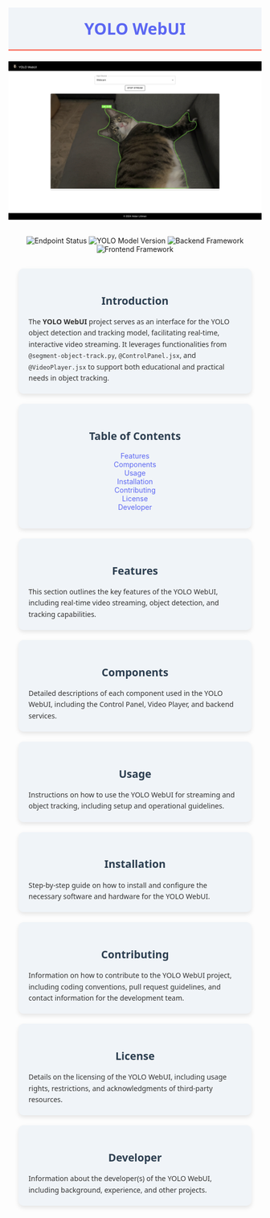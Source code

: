 <h1 style="text-align: center; font-size: 32px; color: #5c67f2; font-family: 'Segoe UI', sans-serif; padding: 20px; background-color: #f0f4f8; border-bottom: 3px solid #fa8072;">YOLO WebUI</h1>

![preview](/public/yolo-webui.png)
<div style="text-align: center; margin-top: 20px; padding: 10px;">
  <img src="https://img.shields.io/badge/endpoint-up-brightgreen?style=for-the-badge&logo=appveyor" alt="Endpoint Status">
  <img src="https://img.shields.io/badge/YOLO-v8n--seg-blue?style=for-the-badge&logo=appveyor" alt="YOLO Model Version">
  <img src="https://img.shields.io/badge/backend-Flask-lightgrey?style=for-the-badge&logo=flask" alt="Backend Framework">
  <img src="https://img.shields.io/badge/frontend-React-blue?style=for-the-badge&logo=react" alt="Frontend Framework">
</div>

<div style="background-color: #f0f4f8; padding: 20px; border-radius: 10px; box-shadow: 0 4px 8px rgba(0,0,0,0.1); margin: 20px;">
  <h2 style="color: #2c3e50; font-family: 'Segoe UI', sans-serif; text-align: center;">Introduction</h2>
  <p style="font-family: 'Segoe UI', sans-serif; color: #333; line-height: 1.6; max-width: 800px; margin: auto;">
    The <strong>YOLO WebUI</strong> project serves as an interface for the YOLO object detection and tracking model, facilitating real-time, interactive video streaming. It leverages functionalities from <code>@segment-object-track.py</code>, <code>@ControlPanel.jsx</code>, and <code>@VideoPlayer.jsx</code> to support both educational and practical needs in object tracking.
  </p>
</div>

<div style="background-color: #f0f4f8; padding: 20px; border-radius: 10px; box-shadow: 0 4px 8px rgba(0,0,0,0.1); margin: 20px;">
  <h2 style="color: #2c3e50; font-family: 'Segoe UI', sans-serif; text-align: center;">Table of Contents</h2>
  <ul style="list-style: none; text-align: center; padding: 0;">
    <li><a href="#features" style="color: #5c67f2; text-decoration: none;">Features</a></li>
    <li><a href="#components" style="color: #5c67f2; text-decoration: none;">Components</a></li>
    <li><a href="#usage" style="color: #5c67f2; text-decoration: none;">Usage</a></li>
    <li><a href="#installation" style="color: #5c67f2; text-decoration: none;">Installation</a></li>
    <li><a href="#contributing" style="color: #5c67f2; text-decoration: none;">Contributing</a></li>
    <li><a href="#license" style="color: #5c67f2; text-decoration: none;">License</a></li>
    <li><a href="#developer" style="color: #5c67f2; text-decoration: none;">Developer</a></li>
  </ul>
</div>
<div id="features" style="background-color: #f0f4f8; padding: 20px; border-radius: 10px; box-shadow: 0 4px 8px rgba(0,0,0,0.1); margin: 20px;">
  <h2 style="color: #2c3e50; font-family: 'Segoe UI', sans-serif; text-align: center;">Features</h2>
  <p style="font-family: 'Segoe UI', sans-serif; color: #333; line-height: 1.6; max-width: 800px; margin: auto;">
    This section outlines the key features of the YOLO WebUI, including real-time video streaming, object detection, and tracking capabilities.
  </p>
</div>

<div id="components" style="background-color: #f0f4f8; padding: 20px; border-radius: 10px; box-shadow: 0 4px 8px rgba(0,0,0,0.1); margin: 20px;">
  <h2 style="color: #2c3e50; font-family: 'Segoe UI', sans-serif; text-align: center;">Components</h2>
  <p style="font-family: 'Segoe UI', sans-serif; color: #333; line-height: 1.6; max-width: 800px; margin: auto;">
    Detailed descriptions of each component used in the YOLO WebUI, including the Control Panel, Video Player, and backend services.
  </p>
</div>

<div id="usage" style="background-color: #f0f4f8; padding: 20px; border-radius: 10px; box-shadow: 0 4px 8px rgba(0,0,0,0.1); margin: 20px;">
  <h2 style="color: #2c3e50; font-family: 'Segoe UI', sans-serif; text-align: center;">Usage</h2>
  <p style="font-family: 'Segoe UI', sans-serif; color: #333; line-height: 1.6; max-width: 800px; margin: auto;">
    Instructions on how to use the YOLO WebUI for streaming and object tracking, including setup and operational guidelines.
  </p>
</div>

<div id="installation" style="background-color: #f0f4f8; padding: 20px; border-radius: 10px; box-shadow: 0 4px 8px rgba(0,0,0,0.1); margin: 20px;">
  <h2 style="color: #2c3e50; font-family: 'Segoe UI', sans-serif; text-align: center;">Installation</h2>
  <p style="font-family: 'Segoe UI', sans-serif; color: #333; line-height: 1.6; max-width: 800px; margin: auto;">
    Step-by-step guide on how to install and configure the necessary software and hardware for the YOLO WebUI.
  </p>
</div>

<div id="contributing" style="background-color: #f0f4f8; padding: 20px; border-radius: 10px; box-shadow: 0 4px 8px rgba(0,0,0,0.1); margin: 20px;">
  <h2 style="color: #2c3e50; font-family: 'Segoe UI', sans-serif; text-align: center;">Contributing</h2>
  <p style="font-family: 'Segoe UI', sans-serif; color: #333; line-height: 1.6; max-width: 800px; margin: auto;">
    Information on how to contribute to the YOLO WebUI project, including coding conventions, pull request guidelines, and contact information for the development team.
  </p>
</div>

<div id="license" style="background-color: #f0f4f8; padding: 20px; border-radius: 10px; box-shadow: 0 4px 8px rgba(0,0,0,0.1); margin: 20px;">
  <h2 style="color: #2c3e50; font-family: 'Segoe UI', sans-serif; text-align: center;">License</h2>
  <p style="font-family: 'Segoe UI', sans-serif; color: #333; line-height: 1.6; max-width: 800px; margin: auto;">
    Details on the licensing of the YOLO WebUI, including usage rights, restrictions, and acknowledgments of third-party resources.
  </p>
</div>

<div id="developer" style="background-color: #f0f4f8; padding: 20px; border-radius: 10px; box-shadow: 0 4px 8px rgba(0,0,0,0.1); margin: 20px;">
  <h2 style="color: #2c3e50; font-family: 'Segoe UI', sans-serif; text-align: center;">Developer</h2>
  <p style="font-family: 'Segoe UI', sans-serif; color: #333; line-height: 1.6; max-width: 800px; margin: auto;">
    Information about the developer(s) of the YOLO WebUI, including background, experience, and other projects.
  </p>
</div>
